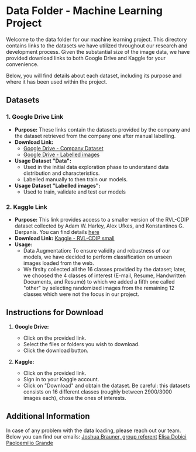 # Data Folder - Machine Learning Project

Welcome to the data folder for our machine learning project. This directory contains links to the datasets we have utilized throughout our research and development process. Given the substantial size of the image data, we have provided download links to both Google Drive and Kaggle for your convenience.

Below, you will find details about each dataset, including its purpose and where it has been used within the project.

## Datasets

### 1. Google Drive Link

- **Purpose:** These links contain the datasets provided by the company and the dataset retrieved from the company one after manual labelling.
- **Download Link:**
  - [Google Drive - Company Dataset](https://drive.google.com/drive/folders/1wuA87IKUZv5iAswmPLKIB3wvWAh2WjvP?usp=share_link)
  - [Google Drive - Labelled images](https://drive.google.com/drive/folders/1dvcofV59yLtktT6fI6gaFdPmhDWQ_-dt?usp=share_link)
- **Usage Dataset "Data":** 
  - Used in the initial data exploration phase to understand data distribution and characteristics.
  - Labelled manually to then train our models.
- **Usage Dataset "Labelled images":**
  - Used to train, validate and test our models


### 2. Kaggle Link

- **Purpose:** This link provides access to a smaller version of the RVL-CDIP dataset collected by Adam W. Harley, Alex Ufkes, and Konstantinos G. Derpanis. You can find details [here](https://adamharley.com/rvl-cdip/)
- **Download Link:** [Kaggle - RVL-CDIP small](https://www.kaggle.com/datasets/uditamin/rvl-cdip-small)
- **Usage:**
  - Data Augmentation: To ensure validity and robustness of our models, we have decided to perform classification on unseen images loaded from the web.
  - We firslty collected all the 16 classes provided by the dataset; later, we choosed the 4 classes of interest (E-mail, Resume, Handwritten Documents, and Resumé) to which we added a fifth one called "other" by selecting randomized images from the remaining 12 classes which were not the focus in our project.

## Instructions for Download

1. **Google Drive:**
   - Click on the provided link.
   - Select the files or folders you wish to download.
   - Click the download button.

2. **Kaggle:**
   - Click on the provided link.
   - Sign in to your Kaggle account.
   - Click on "Download" and obtain the dataset. Be careful: this datasets consists on 16 different classes (roughly between 2900/3000 images each), chose the ones of interests.


## Additional Information

In case of any problem with the data loading, please reach out our team. Below you can find our emails:
[Joshua Brauner, group referent](joshua.brauner@studenti.luiss.it)
[Elisa Dobici](elisa.dobici@studenti.luiss.it)
[Paoloemilio Grande](paoloemilio.grande@studenti.luiss.it)

